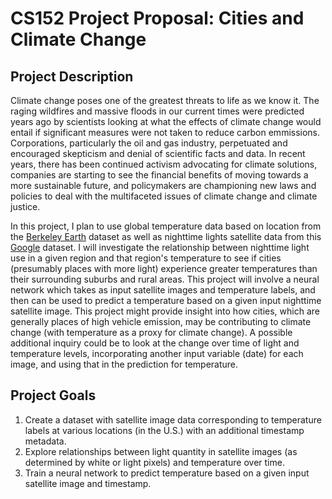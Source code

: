 # CS152 Project Proposal: Cities and Climate Change

## Project Description
Climate change poses one of the greatest threats to life as we know it. The raging wildfires and massive floods in our current times were predicted years ago by scientists looking at what the effects of climate change would entail if significant measures were not taken to reduce carbon emmissions. Corporations, particularly the oil and gas industry, perpetuated and encouraged skepticism and denial of scientific facts and data. In recent years, there has been continued activism advocating for climate solutions, companies are starting to see the financial benefits of moving towards a more sustainable future, and policymakers are championing new laws and policies to deal with the multifaceted issues of climate change and climate justice.

In this project, I plan to use global temperature data based on location from the [Berkeley Earth](https://www.kaggle.com/berkeleyearth/climate-change-earth-surface-temperature-data) dataset as well as nighttime lights satellite data from this [Google](https://developers.google.com/earth-engine/datasets/tags/nighttime) dataset. I will investigate the relationship between nighttime light use in a given region and that region's temperature to see if cities (presumably places with more light) experience greater temperatures than their surrounding suburbs and rural areas. This project will involve a neural network which takes as input satellite images and temperature labels, and then can be used to predict a temperature based on a given input nighttime satellite image. This project might provide insight into how cities, which are generally places of high vehicle emission, may be contributing to climate change (with temperature as a proxy for climate change). A possible additional inquiry could be to look at the change over time of light and temperature levels, incorporating another input variable (date) for each image, and using that in the prediction for temperature.

## Project Goals
1. Create a dataset with satellite image data corresponding to temperature labels at various locations (in the U.S.) with an additional timestamp metadata.
2. Explore relationships between light quantity in satellite images (as determined by white or light pixels) and temperature over time.
3. Train a neural network to predict temperature based on a given input satellite image and timestamp.
